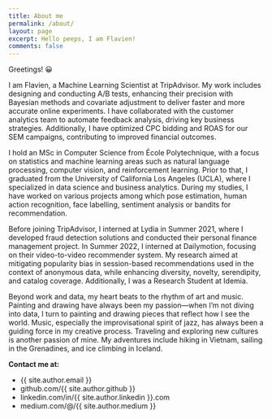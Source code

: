 ```yaml
---
title: About me
permalink: /about/
layout: page
excerpt: Hello peeps, I am Flavien!
comments: false
---
```


<p>Greetings! 😀</p>
<p>
I am Flavien, a Machine Learning Scientist at TripAdvisor. My work includes designing and conducting A/B tests, enhancing their precision with Bayesian methods and covariate adjustment to deliver faster and more accurate online experiments. I have collaborated with the customer analytics team to automate feedback analysis, driving key business strategies. Additionally, I have optimized CPC bidding and ROAS for our SEM campaigns, contributing to improved financial outcomes.</p>
<p>
I hold an MSc in Computer Science from École Polytechnique, with a focus on statistics and machine learning areas such as natural language processing, computer vision, and reinforcement learning. Prior to that, I graduated from the University of California Los Angeles (UCLA), where I specialized in data science and business analytics. During my studies, I have worked on various projects among which pose estimation, human action recognition, face labelling, sentiment analysis or bandits for recommendation.</p>
<p>
Before joining TripAdvisor, I interned at Lydia in Summer 2021, where I developed fraud detection solutions and conducted their personal finance management project. In Summer 2022, I interned at Dailymotion, focusing on their video-to-video recommender system. My research aimed at mitigating popularity bias in session-based recommendations used in the context of anonymous data, while enhancing diversity, novelty, serendipity, and catalog coverage. Additionally, I was a Research Student at Idemia.</p>
<p>
Beyond work and data, my heart beats to the rhythm of art and music. Painting and drawing have always been my passion—when I’m not diving into data, I turn to painting and drawing pieces that reflect how I see the world. Music, especially the improvisational spirit of jazz, has always been a guiding force in my creative process. Traveling and exploring new cultures is another passion of mine. My adventures include hiking in Vietnam, sailing in the Grenadines, and ice climbing in Iceland.
</p>
<!-- I invite you to explore some of <a href="https://flavienvidal.github.io/art_gallery/">my work.</a> -->


**Contact me at:**

- {{ site.author.email }}
- github.com/{{ site.author.github }}
- linkedin.com/in/{{ site.author.linkedin }}.com
- medium.com/@/{{ site.author.medium }}
